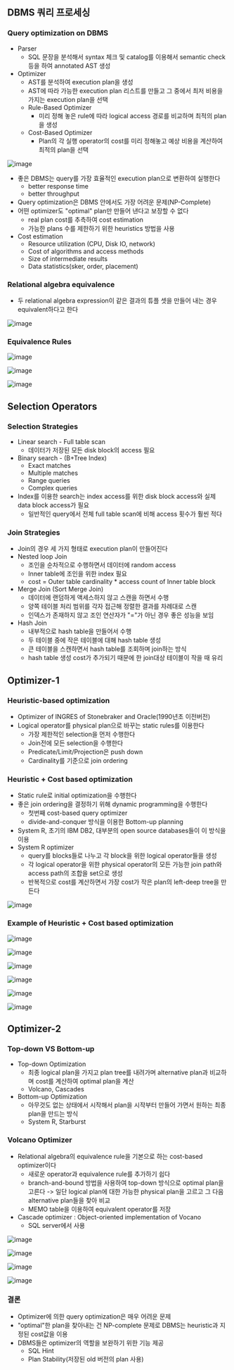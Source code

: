 ## DBMS 쿼리 프로세싱

### Query optimization on DBMS

- Parser
  - SQL 문장을 분석해서 syntax 체크 및 catalog를 이용해서 semantic check 등을 하여 annotated AST 생성
- Optimizer
  - AST를 분석하여 execution plan을 생성
  - AST에 따라 가능한 execution plan 리스트를 만들고 그 중에서 최저 비용을 가지는 execution plan을 선택
  - Rule-Based Optimizer
    - 미리 정해 놓은 rule에 따라 logical access 경로를 비교하며 최적의 plan을 생성
  - Cost-Based Optimizer
    - Plan의 각 실행 operator의 cost를 미리 정해놓고 예상 비용을 계산하여 최적의 plan을 선택

![image](https://user-images.githubusercontent.com/67304980/137851689-9d24d9bb-5b8c-4e06-8b8a-3d994c5bfce3.png)

- 좋은 DBMS는 query를 가장 효율적인 execution plan으로 변환하여 실행한다
  - better response time
  - better throughput
- Query optimization은 DBMS 안에서도 가장 어려운 문제(NP-Complete)
- 어떤 optimizer도 "optimal" plan만 만들어 낸다고 보장할 수 없다
  - real plan cost를 추측하여 cost estimation
  - 가능한 plans 수를 제한하기 위한 heuristics 방법을 사용
- Cost estimation
  - Resource utilization (CPU, Disk IO, network)
  - Cost of algorithms and access methods
  - Size of intermediate results
  - Data statistics(sker, order, placement)

### Relational algebra equivalence
- 두 relational algebra expression이 같은 결과의 튜플 셋을 만들어 내는 경우 equivalent하다고 한다

![image](https://user-images.githubusercontent.com/67304980/137852694-73402e0e-e3a4-4734-984c-e936df8adb8b.png)

### Equivalence Rules

![image](https://user-images.githubusercontent.com/67304980/137852763-6c30883c-388c-4283-821d-5fc222fa948e.png)

![image](https://user-images.githubusercontent.com/67304980/137852787-bfb7d884-dbe2-4a1f-9d5b-de4374ac5459.png)

![image](https://user-images.githubusercontent.com/67304980/137852810-5fe47a84-48bd-4c5f-a1c6-54c1b30dda44.png)



## Selection Operators

### Selection Strategies
- Linear search - Full table scan
  - 데이터가 저장된 모든 disk block의 access 필요
- Binary search - (B+Tree Index)
  - Exact matches
  - Multiple matches
  - Range queries
  - Complex queries
- Index를 이용한 search는 index access를 위한 disk block access와 실제 data block access가 필요
  - 일반적인 query에서 전체 full table scan에 비해 access 횟수가 훨씬 적다

### Join Strategies
- Join의 경우 세 가지 형태로 execution plan이 만들어진다
- Nested loop Join
  - 조인을 순차적으로 수행하면서 데이터에 random access
  - Inner table에 조인을 위한 index 필요
  - cost = Outer table cardinality * access count of Inner table block
- Merge Join (Sort Merge Join)
  - 데이터에 랜덤하게 액세스하지 않고 스캔을 하면서 수행
  - 양쪽 테이블 처리 범위를 각자 접근해 정렬한 결과를 차례대로 스캔
  - 인덱스가 존재하지 않고 조인 연산자가 "="가 아닌 경우 좋은 성능을 보임
- Hash Join
  - 내부적으로 hash table을 만들어서 수행
  - 두 테이블 중에 작은 테이블에 대해 hash table 생성
  - 큰 테이블을 스캔하면서 hash table를 조회하며 join하는 방식
  - hash table 생성 cost가 추가되기 때문에 한 join대상 테이블이 작을 때 유리

## Optimizer-1

### Heuristic-based optimization
- Optimizer of INGRES of Stonebraker and Oracle(1990년초 이전버전)
- Logical operator를 physical plan으로 바꾸는 static rules를 이용한다
  - 가장 제한적인 selection을 먼저 수행한다
  - Join전에 모든 selection을 수행한다
  - Predicate/Limit/Projection은 push down
  - Cardinality를 기준으로 join ordering

### Heuristic + Cost based optimization
- Static rule로 initial optimization을 수행한다
- 좋은 join ordering을 결정하기 위해 dynamic programming을 수행한다
  - 첫번째 cost-based query optimizer
  - divide-and-conquer 방식을 이용한 Bottom-up planning
- System R, 초기의 IBM DB2, 대부분의 open source databases들이 이 방식을 이용
- System R optimizer
  - query를 blocks들로 나누고 각 block을 위한 logical operator들을 생성
  - 각 logical operator을 위한 physical operator의 모든 가능한 join path와 access path의 조합을 set으로 생성
  - 반복적으로 cost를 계산하면서 가장 cost가 작은 plan의 left-deep tree을 만든다

![image](https://user-images.githubusercontent.com/67304980/137854469-0fc0cc58-6741-4d33-a416-b4db791baaa6.png)


### Example of Heuristic + Cost based optimization

![image](https://user-images.githubusercontent.com/67304980/137854515-9dcb84d5-0117-421e-b371-542c98d7a709.png)

![image](https://user-images.githubusercontent.com/67304980/137854540-d8d29273-8838-460d-b859-91a5b6524046.png)

![image](https://user-images.githubusercontent.com/67304980/137854578-0af934f6-9a1d-4ddf-8eb2-1a04d6362c20.png)

![image](https://user-images.githubusercontent.com/67304980/137854706-667cb404-2747-4758-acab-159cceb72ac0.png)

![image](https://user-images.githubusercontent.com/67304980/137854752-225d2ee8-ba87-49c7-97f1-f268040aefaf.png)

![image](https://user-images.githubusercontent.com/67304980/137854788-5883b4d1-81b5-4594-bf25-1c9bced0b899.png)


## Optimizer-2

### Top-down VS Bottom-up
- Top-down Optimization
  - 최종 logical plan을 가지고 plan tree를 내려가며 alternative plan과 비교하며 cost를 계산하여 optimal plan을 계산
  - Volcano, Cascades
- Bottom-up Optimization
  - 아무것도 없는 상태에서 시작해서 plan을 시작부터 만들어 가면서 원하는 최종 plan을 만드는 방식
  - System R, Starburst

### Volcano Optimizer
- Relational algebra의 equivalence rule을 기본으로 하는 cost-based optimizer이다
  - 새로운 operator과 equivalence rule를 추가하기 쉽다
  - branch-and-bound 방법을 사용하여 top-down 방식으로 optimal plan을 고른다 -> 일단 logical plan에 대한 가능한 physical plan을 고르고 그 다음 alternative plan들을 찾아 비교
  - MEMO table을 이용하여 equivalent operator를 저장
- Cascade optimizer : Object-oriented implementation of Vocano
  - SQL server에서 사용 

![image](https://user-images.githubusercontent.com/67304980/137855499-066ffa69-cbfc-462f-b1f3-440bde6b1d24.png)

![image](https://user-images.githubusercontent.com/67304980/137855533-1db9ee8d-b00b-4d33-946f-19997431dd10.png)

![image](https://user-images.githubusercontent.com/67304980/137855582-72f7b1f0-d628-4d6a-a8df-cd9a974e55c4.png)

![image](https://user-images.githubusercontent.com/67304980/137855619-748b303a-80af-4b97-ac35-0d78a6564f66.png)

### 결론
- Optimizer에 의한 query optimization은 매우 어려운 문제
- "optimal"한 plan을 찾아내는 건 NP-complete 문제로 DBMS는 heuristic과 지정된 cost값을 이용
- DBMS들은 optimizer의 역할을 보완하기 위한 기능 제공
  - SQL Hint
  - Plan Stability(저장된 old 버전의 plan 사용)


